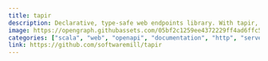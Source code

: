 ```yaml
---
title: tapir
description: Declarative, type-safe web endpoints library. With tapir, you can describe HTTP API endpoints as immutable Scala values, and interpret them as a server, client or OpenAPI documentation. 
image: https://opengraph.githubassets.com/05bf2c1259ee4372229ff4ad6ffc53fb7ad26641f345e777010b196baefd5d67/softwaremill/tapir
categories: ["scala", "web", "openapi", "documentation", "http", "server", "functional programming"]
link: https://github.com/softwaremill/tapir
---
```

